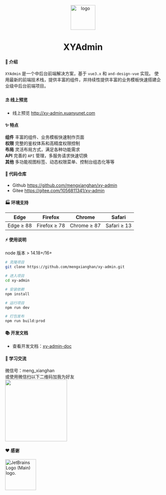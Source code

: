 <div align="center">
<img src="http://cdn.xuanyunet.com/images/logo.svg" alt="logo" height="80">

# XYAdmin
</div>

#### 🌈 介绍

`XYAdmin` 是一个中后台前端解决方案，基于 `vue3.x` 和 `and-design-vue` 实现。 使用最新的前端技术栈，提供丰富的组件，并持续性提供丰富的业务模板快速搭建企业级中后台前端项目。

#### ⛱️ 线上预览
- 线上预览 <a href="http://xy-admin.xuanyunet.com" target="_blank">http://xy-admin.xuanyunet.com</a>

#### ✨ 特点

**组件** 丰富的组件、业务模板快速制作页面  
**权限** 完整的鉴权体系和高精度权限控制  
**布局** 灵活布局方式，满足各种功能需求  
**API** 完善的 `API` 管理，多服务请求快速切换  
**其他** 多功能视图标签、动态权限菜单、控制台组态化等等

#### 💒 代码仓库
- Github <a href="https://github.com/mengxianghan/xy-admin" target="_blank">https://github.com/mengxianghan/xy-admin</a>
- Gitee <a href="https://gitee.com/1056811341/xy-admin" target="_blank">https://gitee.com/1056811341/xy-admin</a>

#### 🏭 环境支持

| Edge      | Firefox      | Chrome      | Safari      |
| --------- | ------------ | ----------- | ----------- |
| Edge ≥ 88 | Firefox ≥ 78 | Chrome ≥ 87 | Safari ≥ 13 |

#### ⚡ 使用说明

node 版本 > 14.18+/16+

```bash
# 克隆项目
git clone https://github.com/mengxianghan/xy-admin.git

# 进入项目
cd xy-admin

# 安装依赖
npm install

# 运行项目
npm run dev

# 打包发布
npm run build:prod
```

#### 📚 开发文档

- 查看开发文档：<a href="http://xy-admin-docs.xuanyunet.com" target="_blank">xy-admin-doc</a>

#### 💯 学习交流
微信号：meng_xianghan  
或使用微信扫以下二维码加我为好友  
<img src="http://cdn.xuanyunet.com/images/wechat-qrcode.jpg" width="200" />

#### ❤️ 感谢

<img src="https://resources.jetbrains.com/storage/products/company/brand/logos/jb_beam.svg" alt="JetBrains Logo (Main) logo." height="100">


